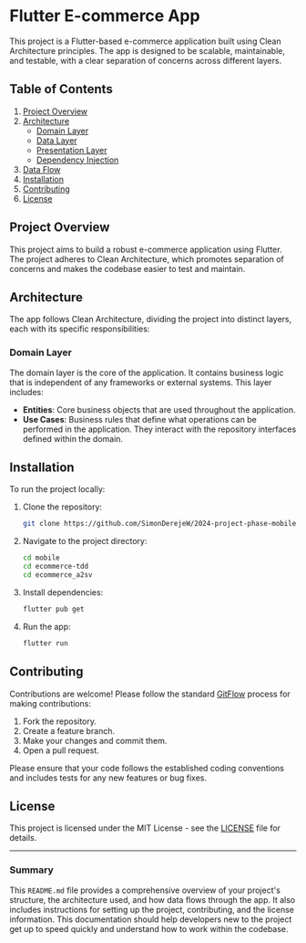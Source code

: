 # Flutter E-commerce App

This project is a Flutter-based e-commerce application built using Clean Architecture principles. The app is designed to be scalable, maintainable, and testable, with a clear separation of concerns across different layers.

## Table of Contents

1. [Project Overview](#project-overview)
2. [Architecture](#architecture)
   - [Domain Layer](#domain-layer)
   - [Data Layer](#data-layer)
   - [Presentation Layer](#presentation-layer)
   - [Dependency Injection](#dependency-injection)
3. [Data Flow](#data-flow)
4. [Installation](#installation)
5. [Contributing](#contributing)
6. [License](#license)

## Project Overview

This project aims to build a robust e-commerce application using Flutter. The project adheres to Clean Architecture, which promotes separation of concerns and makes the codebase easier to test and maintain.

## Architecture

The app follows Clean Architecture, dividing the project into distinct layers, each with its specific responsibilities:

### Domain Layer

The domain layer is the core of the application. It contains business logic that is independent of any frameworks or external systems. This layer includes:

- **Entities**: Core business objects that are used throughout the application.
- **Use Cases**: Business rules that define what operations can be performed in the application. They interact with the repository interfaces defined within the domain.


## Installation

To run the project locally:

1. Clone the repository:
   ```sh
   git clone https://github.com/SimonDerejeW/2024-project-phase-mobile-tasks
   ```
2. Navigate to the project directory:
   ```sh
   cd mobile
   cd ecommerce-tdd
   cd ecommerce_a2sv
   ```
3. Install dependencies:
   ```sh
   flutter pub get
   ```
4. Run the app:
   ```sh
   flutter run
   ```

## Contributing

Contributions are welcome! Please follow the standard [GitFlow](https://nvie.com/posts/a-successful-git-branching-model/) process for making contributions:

1. Fork the repository.
2. Create a feature branch.
3. Make your changes and commit them.
4. Open a pull request.

Please ensure that your code follows the established coding conventions and includes tests for any new features or bug fixes.

## License

This project is licensed under the MIT License - see the [LICENSE](LICENSE) file for details.

---

### Summary

This `README.md` file provides a comprehensive overview of your project's structure, the architecture used, and how data flows through the app. It also includes instructions for setting up the project, contributing, and the license information. This documentation should help developers new to the project get up to speed quickly and understand how to work within the codebase.
